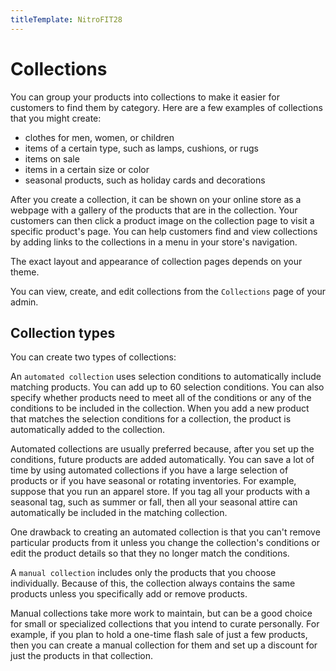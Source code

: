 ```yaml
---
titleTemplate: NitroFIT28
---
```


#   Collections
You can group your products into collections to make it easier for customers to find them by category. Here are a few examples of collections that you might create:

-   clothes for men, women, or children
-   items of a certain type, such as lamps, cushions, or rugs
-   items on sale
-   items in a certain size or color
-   seasonal products, such as holiday cards and decorations


After you create a collection, it can be shown on your online store as a webpage with a gallery of the products that are in the collection. Your customers can then click a product image on the collection page to visit a specific product's page. You can help customers find and view collections by adding links to the collections in a menu in your store's navigation.

The exact layout and appearance of collection pages depends on your theme.

You can view, create, and edit collections from the `Collections` page of your admin.

##  Collection types
You can create two types of collections:

An `automated collection` uses selection conditions to automatically include matching products. You can add up to 60 selection conditions. You can also specify whether products need to meet all of the conditions or any of the conditions to be included in the collection. When you add a new product that matches the selection conditions for a collection, the product is automatically added to the collection.

Automated collections are usually preferred because, after you set up the conditions, future products are added automatically. You can save a lot of time by using automated collections if you have a large selection of products or if you have seasonal or rotating inventories. For example, suppose that you run an apparel store. If you tag all your products with a seasonal tag, such as summer or fall, then all your seasonal attire can automatically be included in the matching collection.

One drawback to creating an automated collection is that you can't remove particular products from it unless you change the collection's conditions or edit the product details so that they no longer match the conditions.

A `manual collection` includes only the products that you choose individually. Because of this, the collection always contains the same products unless you specifically add or remove products.

Manual collections take more work to maintain, but can be a good choice for small or specialized collections that you intend to curate personally. For example, if you plan to hold a one-time flash sale of just a few products, then you can create a manual collection for them and set up a discount for just the products in that collection.